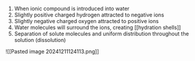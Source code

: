 1. When ionic compound is introduced into water
2. Slightly positive charged hydrogen attracted to negative ions
3. Slightly negative charged oxygen attracted to positive ions
4. Water molecules will surround the ions, creating [[hydration shells]]
5. Separation of solute molecules and uniform distribution throughout the solution (dissolution)

![[Pasted image 20241211124113.png]]